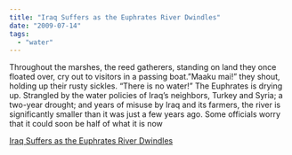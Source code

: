 ```yaml
---
title: "Iraq Suffers as the Euphrates River Dwindles"
date: "2009-07-14"
tags: 
  - "water"
---
```


Throughout the marshes, the reed gatherers, standing on land they once floated over, cry out to visitors in a passing boat.”Maaku mai!” they shout, holding up their rusty sickles. “There is no water!” The Euphrates is drying up. Strangled by the water policies of Iraq’s neighbors, Turkey and Syria; a two-year drought; and years of misuse by Iraq and its farmers, the river is significantly smaller than it was just a few years ago. Some officials worry that it could soon be half of what it is now  

  
[Iraq Suffers as the Euphrates River Dwindles](https://www.nytimes.com/2009/07/14/world/middleeast/14euphrates.html)
